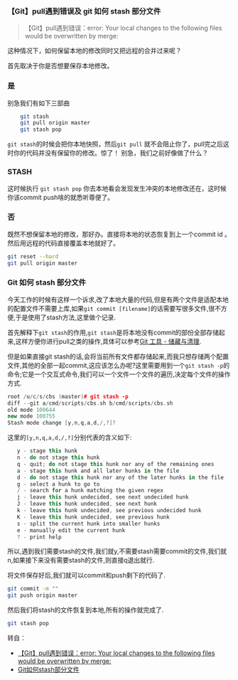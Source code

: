 ### 【Git】pull遇到错误及 git 如何 stash 部分文件

> 【Git】pull遇到错误：error: Your local changes to the following files would be overwritten by merge:

这种情况下，如何保留本地的修改同时又把远程的合并过来呢？

首先取决于你是否想要保存本地修改。

### 是

别急我们有如下三部曲

```bash
    git stash  
    git pull origin master  
    git stash pop  
```

`git stash`的时候会把你本地快照，然后`git pull` 就不会阻止你了，pull完之后这时你的代码并没有保留你的修改。惊了！ 别急，我们之前好像做了什么？

### STASH

这时候执行 `git stash pop` 你去本地看会发现发生冲突的本地修改还在，这时候你该commit push啥的就悉听尊便了。

### 否

既然不想保留本地的修改，那好办。直接将本地的状态恢复到上一个commit id 。然后用远程的代码直接覆盖本地就好了。

```bash
git reset --hard 
git pull origin master
```



### Git 如何 stash 部分文件

今天工作的时候有这样一个诉求,改了本地大量的代码,但是有两个文件是适配本地的配置文件不需要上库,如果`git commit [filename]`的话需要写很多文件,很不方便,于是使用了stash方法,这里做个记录.

首先解释下`git stash`的作用,`git stash`是将本地没有commit的部份全部存储起来,这样方便你进行pull之类的操作,具体可以参考[Git 工具 - 储藏与清理](https://git-scm.com/book/zh/v2/Git-工具-储藏与清理).

但是如果直接git stash的话,会将当前所有文件都存储起来,而我只想存储两个配置文件,其他的全部一起commit,这应该怎么办呢?这里需要用到一个`git stash -p`的命令;它是一个交互式命令,我们可以一个文件一个文件的遍历,决定每个文件的操作方式.

```cpp
root /u/c/s/cbs (master)# git stash -p
diff --git a/cmd/scripts/cbs.sh b/cmd/scripts/cbs.sh
old mode 100644
new mode 100755
Stash mode change [y,n,q,a,d,/,?]? 
```

这里的`[y,n,q,a,d,/,?]`分别代表的含义如下:

```kotlin
   y - stage this hunk
   n - do not stage this hunk
   q - quit; do not stage this hunk nor any of the remaining ones
   a - stage this hunk and all later hunks in the file
   d - do not stage this hunk nor any of the later hunks in the file
   g - select a hunk to go to
   / - search for a hunk matching the given regex
   j - leave this hunk undecided, see next undecided hunk
   J - leave this hunk undecided, see next hunk
   k - leave this hunk undecided, see previous undecided hunk
   K - leave this hunk undecided, see previous hunk
   s - split the current hunk into smaller hunks
   e - manually edit the current hunk
   ? - print help
```

所以,遇到我们需要stash的文件,我们就y,不需要stash需要commit的文件,我们就n,如果接下来没有需要stash的文件,则直接q退出就行.

将文件保存好后,我们就可以commit和push剩下的代码了.

```bash
git commit -m ""
git push origin master
```

然后我们将stash的文件恢复到本地,所有的操作就完成了.

```bash
git stash pop
```

转自：

* [【Git】pull遇到错误：error: Your local changes to the following files would be overwritten by merge:](https://blog.csdn.net/nakiri_arisu/article/details/80259531)
* [Git如何stash部分文件](https://www.jianshu.com/p/fe4d54cb6244)

